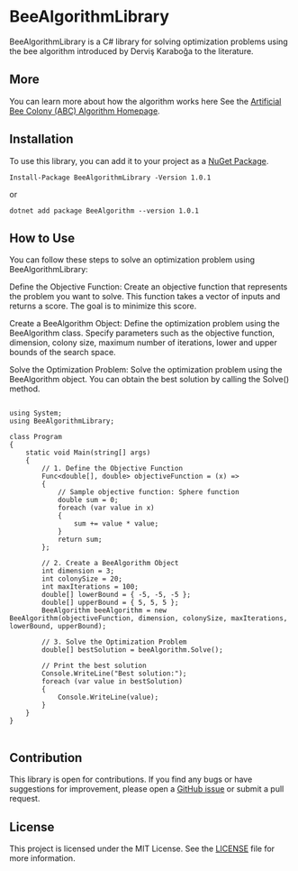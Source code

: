 

<h1>BeeAlgorithmLibrary</h1>

<p>BeeAlgorithmLibrary is a C# library for solving optimization problems using the bee algorithm introduced by Derviş Karaboğa to the literature.</p>

<h2>More</h2>
<p>You can learn more about how the algorithm works here See the <a href="https://abc.erciyes.edu.tr/">Artificial Bee Colony (ABC) Algorithm Homepage</a>.</p>
<h2>Installation</h2>

<p>To use this library, you can add it to your project as a <a href="https://www.nuget.org/packages/BeeAlgorithmLibrary">NuGet Package</a>.</p>

<pre>
<code>Install-Package BeeAlgorithmLibrary -Version 1.0.1</code></pre>
or
<pre>
<code>dotnet add package BeeAlgorithm --version 1.0.1</code>
</pre>

<h2>How to Use</h2>
You can follow these steps to solve an optimization problem using BeeAlgorithmLibrary:

Define the Objective Function: Create an objective function that represents the problem you want to solve. This function takes a vector of inputs and returns a score. The goal is to minimize this score.

Create a BeeAlgorithm Object: Define the optimization problem using the BeeAlgorithm class. Specify parameters such as the objective function, dimension, colony size, maximum number of iterations, lower and upper bounds of the search space.

Solve the Optimization Problem: Solve the optimization problem using the BeeAlgorithm object. You can obtain the best solution by calling the Solve() method.

<pre>
<code>
using System;
using BeeAlgorithmLibrary;

class Program
{
    static void Main(string[] args)
    {
        // 1. Define the Objective Function
        Func&lt;double[], double&gt; objectiveFunction = (x) =>
        {
            // Sample objective function: Sphere function
            double sum = 0;
            foreach (var value in x)
            {
                sum += value * value;
            }
            return sum;
        };

        // 2. Create a BeeAlgorithm Object
        int dimension = 3;
        int colonySize = 20;
        int maxIterations = 100;
        double[] lowerBound = { -5, -5, -5 };
        double[] upperBound = { 5, 5, 5 };
        BeeAlgorithm beeAlgorithm = new BeeAlgorithm(objectiveFunction, dimension, colonySize, maxIterations, lowerBound, upperBound);

        // 3. Solve the Optimization Problem
        double[] bestSolution = beeAlgorithm.Solve();

        // Print the best solution
        Console.WriteLine("Best solution:");
        foreach (var value in bestSolution)
        {
            Console.WriteLine(value);
        }
    }
}
</code>
</pre>

<h2>Contribution</h2>

<p>This library is open for contributions. If you find any bugs or have suggestions for improvement, please open a <a href="https://github.com/example/example/issues">GitHub issue</a> or submit a pull request.</p>

<h2>License</h2>

<p>This project is licensed under the MIT License. See the <a href="LICENSE">LICENSE</a> file for more information.</p>


